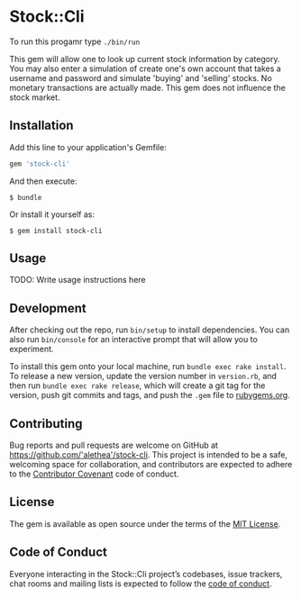 # Stock::Cli

To run this progamr type `./bin/run`

This gem will allow one to look up current stock information by category. You may also enter a simulation of create one's own account that takes a username and password and simulate 'buying' and 'selling' stocks.  No monetary transactions are actually made.  This gem does not influence the stock market. 

## Installation

Add this line to your application's Gemfile:

```ruby
gem 'stock-cli'
```

And then execute:

    $ bundle

Or install it yourself as:

    $ gem install stock-cli

## Usage

TODO: Write usage instructions here

## Development

After checking out the repo, run `bin/setup` to install dependencies. You can also run `bin/console` for an interactive prompt that will allow you to experiment.

To install this gem onto your local machine, run `bundle exec rake install`. To release a new version, update the version number in `version.rb`, and then run `bundle exec rake release`, which will create a git tag for the version, push git commits and tags, and push the `.gem` file to [rubygems.org](https://rubygems.org).

## Contributing

Bug reports and pull requests are welcome on GitHub at https://github.com/'alethea'/stock-cli. This project is intended to be a safe, welcoming space for collaboration, and contributors are expected to adhere to the [Contributor Covenant](http://contributor-covenant.org) code of conduct.

## License

The gem is available as open source under the terms of the [MIT License](https://opensource.org/licenses/MIT).

## Code of Conduct

Everyone interacting in the Stock::Cli project’s codebases, issue trackers, chat rooms and mailing lists is expected to follow the [code of conduct](https://github.com/'alethea'/stock-cli/blob/master/CODE_OF_CONDUCT.md).
